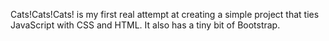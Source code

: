 Cats!Cats!Cats! is my first real attempt at creating a simple project that ties JavaScript with CSS and HTML. It also has a tiny bit of Bootstrap. 
